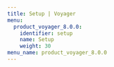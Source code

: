 ```yaml
---
title: Setup | Voyager
menu:
  product_voyager_8.0.0:
    identifier: setup
    name: Setup
    weight: 30
menu_name: product_voyager_8.0.0
---
```


